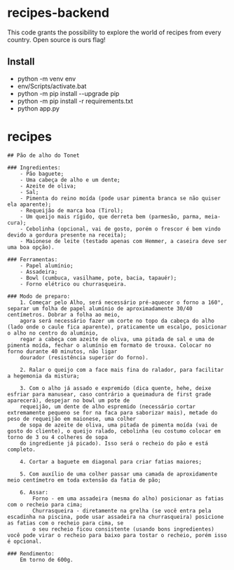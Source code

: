 # recipes-backend
This code grants the possibility to explore the world of recipes from every country. Open source is ours flag!


## Install

- python -m venv env 
- env/Scripts/activate.bat
- python -m pip install --upgrade pip
- python -m pip install -r requirements.txt 
- python app.py

# recipes 
    ## Pão de alho do Tonet

	### Ingredientes:
		- Pão baguete;
		- Uma cabeça de alho e um dente;
		- Azeite de oliva;
		- Sal;
		- Pimenta do reino moída (pode usar pimenta branca se não quiser ela aparente);
		- Requeijão de marca boa (Tirol);
		- Um queijo mais rígido, que derreta bem (parmesão, parma, meia-cura);
		- Cebolinha (opcional, vai de gosto, porém o frescor é bem vindo devido a gordura presente na receita);
		- Maionese de leite (testado apenas com Hemmer, a caseira deve ser uma boa opção).
	
	### Ferramentas:
		- Papel alumínio;
		- Assadeira;
		- Bowl (cumbuca, vasilhame, pote, bacia, tapauér);
		- Forno elétrico ou churrasqueira.
	
	### Modo de preparo:
		1. Começar pelo Alho, será necessário pré-aquecer o forno a 160°, separar um folha de papel alumínio de aproximadamente 30/40 centímetros. Dobrar a folha ao meio,
		agora será necessário fazer um corte no topo da cabeça do alho (lado onde o caule fica aparente), praticamente um escalpo, posicionar o alho no centro do alumínio,
		regar a cabeça com azeite de oliva, uma pitada de sal e uma de pimenta moída, fechar o alumínio em formato de trouxa. Colocar no forno durante 40 minutos, não ligar
		dourador (resistência superior do forno).
		
		2. Ralar o queijo com a face mais fina do ralador, para facilitar a hegemonia da mistura;
		
		3. Com o alho já assado e expremido (dica quente, hehe, deixe esfriar para manusear, caso contrário a queimadura de first grade aparecerá), despejar no bowl um pote de
		requeijão, um dente de alho espremido (necessário cortar extremamente pequeno se for na faca para saborizar mais), metade do peso de requeijão em maionese, uma colher
		de sopa de azeite de oliva, uma pitada de pimenta moída (vai de gosto do cliente), o queijo ralado, cebolinha (eu costumo colocar em torno de 3 ou 4 colheres de sopa
		do ingrediente já picado). Isso será o recheio do pão e está completo.
		
		4. Cortar a baguete em diagonal para criar fatias maiores;
		
		5. Com auxílio de uma colher passar uma camada de aproxidamente meio centímetro em toda extensão da fatia de pão;
		
		6. Assar:
			Forno - em uma assadeira (mesma do alho) posicionar as fatias com o recheio para cima;
			Churrasqueira - diretamente na grelha (se você entra pela escadinha na piscina, pode usar assadeira na churrasqueira) posicione as fatias com o recheio para cima, se
			o seu recheio ficou consistente (usando bons ingredientes) você pode virar o recheio para baixo para tostar o recheio, porém isso é opcional.
			
	### Rendimento:
		Em torno de 600g.

